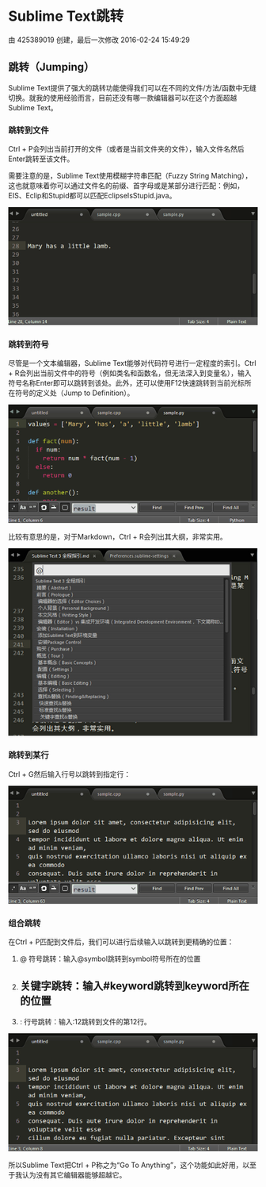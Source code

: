 # Sublime Text跳转

由 425389019 创建，最后一次修改 2016-02-24 15:49:29

## 跳转（Jumping）

Sublime Text提供了强大的跳转功能使得我们可以在不同的文件/方法/函数中无缝切换。就我的使用经验而言，目前还没有哪一款编辑器可以在这个方面超越Sublime Text。

### 跳转到文件

Ctrl + P会列出当前打开的文件（或者是当前文件夹的文件），输入文件名然后Enter跳转至该文件。

需要注意的是，Sublime Text使用模糊字符串匹配（Fuzzy String Matching），这也就意味着你可以通过文件名的前缀、首字母或是某部分进行匹配：例如，EIS、Eclip和Stupid都可以匹配EclipseIsStupid.java。

![img](images/2015-09-05_55ea706204b63.gif)

### 跳转到符号

尽管是一个文本编辑器，Sublime Text能够对代码符号进行一定程度的索引。Ctrl + R会列出当前文件中的符号（例如类名和函数名，但无法深入到变量名），输入符号名称Enter即可以跳转到该处。此外，还可以使用F12快速跳转到当前光标所在符号的定义处（Jump to Definition）。

![img](images/2015-09-05_55ea7062680d8.gif)

比较有意思的是，对于Markdown，Ctrl + R会列出其大纲，非常实用。

![img](images/2015-09-05_55ea7062b816f.jpg)

### 跳转到某行

Ctrl + G然后输入行号以跳转到指定行：

![img](images/2015-09-05_55ea706332bcf.gif)

### 组合跳转

在Ctrl + P匹配到文件后，我们可以进行后续输入以跳转到更精确的位置：

1. @ 符号跳转：输入@symbol跳转到symbol符号所在的位置

2. ## 关键字跳转：输入#keyword跳转到keyword所在的位置

3. : 行号跳转：输入:12跳转到文件的第12行。

![img](images/2015-09-05_55ea7063829b0.gif)

所以Sublime Text把Ctrl + P称之为“Go To Anything”，这个功能如此好用，以至于我认为没有其它编辑器能够超越它。